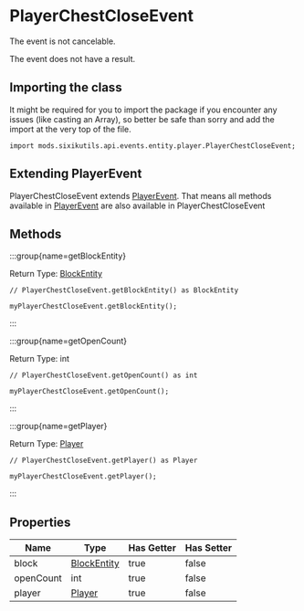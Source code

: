 # PlayerChestCloseEvent

The event is not cancelable.

The event does not have a result.

## Importing the class

It might be required for you to import the package if you encounter any issues (like casting an Array), so better be safe than sorry and add the import at the very top of the file.
```zenscript
import mods.sixikutils.api.events.entity.player.PlayerChestCloseEvent;
```


## Extending PlayerEvent

PlayerChestCloseEvent extends [PlayerEvent](/forge/api/event/entity/player/PlayerEvent). That means all methods available in [PlayerEvent](/forge/api/event/entity/player/PlayerEvent) are also available in PlayerChestCloseEvent

## Methods

:::group{name=getBlockEntity}

Return Type: [BlockEntity](/mods/sixikutils/utils/block/ExpandBlockEntity)

```zenscript
// PlayerChestCloseEvent.getBlockEntity() as BlockEntity

myPlayerChestCloseEvent.getBlockEntity();
```

:::

:::group{name=getOpenCount}

Return Type: int

```zenscript
// PlayerChestCloseEvent.getOpenCount() as int

myPlayerChestCloseEvent.getOpenCount();
```

:::

:::group{name=getPlayer}

Return Type: [Player](/mods/sixikutils/utils/entity/type/player/ExpandPlayer)

```zenscript
// PlayerChestCloseEvent.getPlayer() as Player

myPlayerChestCloseEvent.getPlayer();
```

:::


## Properties

|   Name    |                               Type                               | Has Getter | Has Setter |
|-----------|------------------------------------------------------------------|------------|------------|
| block     | [BlockEntity](/mods/sixikutils/utils/block/ExpandBlockEntity)    | true       | false      |
| openCount | int                                                              | true       | false      |
| player    | [Player](/mods/sixikutils/utils/entity/type/player/ExpandPlayer) | true       | false      |

